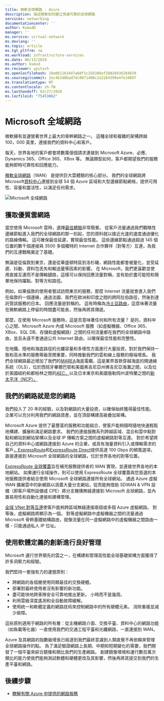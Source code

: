 ```yaml
---
title: 微軟全球網路 - Azure
description: 描述微軟如何建立快速可靠的全球網路
services: networking
documentationcenter: ''
author: KumudD
manager: ''
ms.service: virtual-network
ms.devlang: ''
ms.topic: article
ms.tgt_pltfrm: na
ms.workload: infrastructure-services
ms.date: 06/13/2019
ms.author: kumud
ms.reviewer: ypitsch
ms.openlocfilehash: 10a061163447a60f1c25b386ef28028436284650
ms.sourcegitcommit: 2ec4b3d0bad7dc0071400c2a2264399e4fe34897
ms.translationtype: MT
ms.contentlocale: zh-TW
ms.lasthandoff: 03/27/2020
ms.locfileid: "75453062"
---
```

# <a name="microsoft-global-network"></a>Microsoft 全域網路

微軟擁有並運營著世界上最大的骨幹網路之一。 這種全球和複雜的架構跨越 100，000 英里，連接我們的資料中心和客戶。 
 
每天，世界各地的客戶都會將數萬億個請求連接到 Microsoft Azure、必應、Dynamics 365、Office 365、XBox 等。 無論類型如何，客戶都期望我們的服務能夠即時可靠性和回應能力。 
 
[微軟全球網路](https://azure.microsoft.com/global-infrastructure/global-network/)（WAN） 是提供巨大雲體驗的核心部分。 我們的全球網路將 Microsoft[資料中心](https://azure.microsoft.com/global-infrastructure/)連接到全球 54 個 Azure 區域和大型邊緣節點網格，提供可用性、容量和靈活性，以滿足任何需求。

![Microsoft 全域網路](./media/microsoft-global-network/microsoft-global-wan.png)
 
## <a name="get-the-premium-cloud-network"></a>獲取優質雲網路
 
當您使用 Microsoft 雲時，選擇[最佳體驗](https://www.sdxcentral.com/articles/news/azure-tops-aws-gcp-in-cloud-performance-says-thousandeyes/2018/11/)非常簡單。 從客戶流量通過我們戰略性邊緣節點進入我們的全球網路的那一刻起，您的資料就以接近光速的速度通過優化的路線傳輸。 這可確保最佳延遲，實現最佳性能。 這些邊緣節點通過超過 145 個位置的數千個連接與 3500 多個獨特的 Internet 合作夥伴（對等方）互連，為我們的互連戰略奠定了基礎。 
 
無論是從倫敦到東京，還是從華盛頓特區到洛杉磯，網路性能都會被量化，並受延遲、抖動、資料包丟失和輸送量等因素的影響。  在 Microsoft，我們更喜歡並使用直接互連而不是傳輸鏈路，這樣可以保持回應流量對稱，並有助於盡可能短和簡單地保持躍點、對等方和路徑。 

例如，如果倫敦的使用者嘗試訪問東京的服務，那麼 Internet 流量就會進入我們在倫敦的一個邊緣，通過法國、我們在歐洲和印度之間的跨阿拉伯路徑，然後到達託管該服務的日本。 回應流量是對稱的。 這有時稱為[冷土豆路由](https://en.wikipedia.org/wiki/Hot-potato_and_cold-potato_routing)，這意味著流量在微軟網路上停留的時間盡可能長，然後再將其傳遞。  
  
那麼，在使用 Microsoft 服務時，這是否意味著任何和所有流量？ 是的，資料中心之間、Microsoft Azure 內或 Microsoft 服務（如虛擬機器、Office 365、XBox、SQL DB、存儲和虛擬網路）之間的任何流量都在我們的全球網路中路由，並且永遠不會通過公共 Internet 路由，以確保最佳性能和完整性。  
 
在地鐵、陸地和海底路徑的光纖容量和多樣性方面進行大量投資，對於我們保持一致和高水準的服務等級至關重要，同時推動我們的雲和線上服務的極端增長。 我們全球網路最近增加了我們的[MAREA](https://www.submarinecablemap.com/#/submarine-cable/marea)海底電纜，這是業界首款穿越海底的開通線系統（OLS），位於西班牙畢爾巴鄂和美國弗吉尼亞州佛吉尼亞海灘之間，以及位於美國紐約和都柏林之間的[AEC，](https://www.submarinecablemap.com/#/submarine-cable/aeconnect-1)以及日本東京和美國俄勒岡州波特蘭之間的[新太平洋（NCP）。](https://www.submarinecablemap.com/#/submarine-cable/new-cross-pacific-ncp-cable-system) 
 

## <a name="our-network-is-your-network"></a>我們的網路就是您的網路

我們投入了 20 年的經驗，以及對網路的大量投資，以確保始終獲得最佳性能。 企業可以充分利用我們的網路資產，並在頂部構建高級疊加架構。 
 
Microsoft Azure 提供了最豐富的服務和功能組合，使客戶能夠隨時隨地快速輕鬆地構建、擴展和滿足網路要求。 我們的連接服務系列跨越區域、混合和雲中點對點和網站到網站架構以及全球 IP 傳輸方案之間的虛擬網路對等互連。  對於希望將自己的資料中心或網路連接到 Azure 的企業，或具有海量資料引入或傳輸需求的客戶[，ExpressRoute](../expressroute/expressroute-introduction.md)和[ExpressRoute Direct](../expressroute/expressroute-erdirect-about.md)提供高達 100 Gbps 的頻寬選項，直接連接到 Microsoft 全球網路的全球網路，位於世界各地的對等位置。  
 
[ExpressRoute 全球覆蓋](../expressroute/expressroute-global-reach.md)旨在補充服務提供者的 WAN 實現，並連接世界各地的本地網站。 如果運行全域操作，則可以使用 ExpressRoute 全球覆蓋與您首選的本地服務提供者結合使用 Microsoft 全球網路連接所有全球網站。 通過 Azure 虛擬 WAN 擴展雲中的新網路以涵蓋大量分支網站，從而能夠借助 SDWAN & VPN 設備（即客戶場所設備或 CPE）將分支機搆無縫連接到 Microsoft 全球網路，並內置易用性和自動化連接和建構管理。 
 
[全域 VNet 對等互連](../virtual-network/virtual-network-peering-overview.md)使客戶能夠跨區域無縫連接兩個或多個 Azure 虛擬網路。 對等後，虛擬網路將顯示為一個。 對等虛擬網路中虛擬機器之間的流量通過 Microsoft 骨幹基礎結構路由，就像流量在同一虛擬網路中的虛擬機器之間路由一樣 - 只能通過私人 IP 位址。 
 

## <a name="well-managed-using-software-defined-innovation"></a>使用軟體定義的創新進行良好管理

Microsoft 運行世界領先的雲之一，在構建和管理高性能全球基礎架構方面獲得了許多洞察力和經驗。  
 
我們堅持一套強有力的運營原則： 
 
- 跨網路的各個層使用同類最佳的交換硬體。  
- 部署對最終使用者沒有影響的新功能。  
- 盡可能快地跨車隊安全可靠地推出更新。 小時而不是幾周。  
- 利用雲級深度遙測和全自動故障緩解。  
- 使用統一和軟體定義的網路技術來控制網路中的所有硬體元素。  消除重複並減少故障。 
 
這些原則適用于網路的所有層：從主機網路介面、交換平臺、資料中心的網路功能（如負載等化器）一直使用我們的交通工程平臺和光纖網路，一直連接到 WAN。  
 
Azure 及其網路的指數級增長已經達到我們最終意識到人類直覺不再依賴來管理全球網路操作的點。 為了滿足驗證網路上長期、中期和短期變化的需要，我們開發了一個平臺來綜合鏡像和類比我們的生產網路。 創建鏡像環境和運行數百萬次類比的能力使我們能夠測試軟體和硬體更改及其影響，然後再將其提交到我們的生產平臺和網路。 

## <a name="next-steps"></a>後續步驟
- [瞭解有關 Azure 中提供的網路服務](https://azure.microsoft.com/product-categories/networking/)
